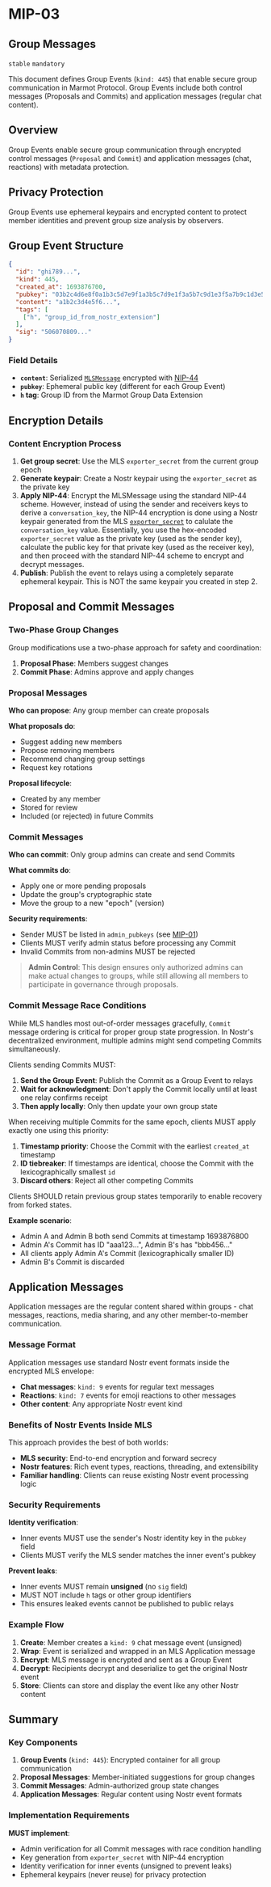 # MIP-03

## Group Messages

`stable` `mandatory`

This document defines Group Events (`kind: 445`) that enable secure group communication in Marmot Protocol. Group Events include both control messages (Proposals and Commits) and application messages (regular chat content).

## Overview

Group Events enable secure group communication through encrypted control messages (`Proposal` and `Commit`) and application messages (chat, reactions) with metadata protection.

## Privacy Protection

Group Events use ephemeral keypairs and encrypted content to protect member identities and prevent group size analysis by observers.

## Group Event Structure

```json
{
  "id": "ghi789...",
  "kind": 445,
  "created_at": 1693876700,
  "pubkey": "03b2c4d6e8f0a1b3c5d7e9f1a3b5c7d9e1f3a5b7c9d1e3f5a7b9c1d3e5f7a9b1c3",
  "content": "a1b2c3d4e5f6...",
  "tags": [
    ["h", "group_id_from_nostr_extension"]
  ],
  "sig": "506070809..."
}
```

### Field Details

- **`content`**: Serialized [`MLSMessage`](https://www.rfc-editor.org/rfc/rfc9420.html#section-6-4) encrypted with [NIP-44](44.md)
- **`pubkey`**: Ephemeral public key (different for each Group Event)
- **`h` tag**: Group ID from the Marmot Group Data Extension

## Encryption Details

### Content Encryption Process

1. **Get group secret**: Use the MLS `exporter_secret` from the current group epoch
2. **Generate keypair**: Create a Nostr keypair using the `exporter_secret` as the private key
3. **Apply NIP-44**: Encrypt the MLSMessage using the standard NIP-44 scheme. However, instead of using the sender and receivers keys to derive a `conversation_key`, the NIP-44 encryption is done using a Nostr keypair generated from the MLS [`exporter_secret`](https://www.rfc-editor.org/rfc/rfc9420.html#section-8.5) to calulate the `conversation_key` value. Essentially, you use the hex-encoded `exporter_secret` value as the private key (used as the sender key), calculate the public key for that private key (used as the receiver key), and then proceed with the standard NIP-44 scheme to encrypt and decrypt messages.
4. **Publish**: Publish the event to relays using a completely separate ephemeral keypair. This is NOT the same keypair you created in step 2.

## Proposal and Commit Messages

### Two-Phase Group Changes

Group modifications use a two-phase approach for safety and coordination:

1. **Proposal Phase**: Members suggest changes
2. **Commit Phase**: Admins approve and apply changes

### Proposal Messages

**Who can propose**: Any group member can create proposals

**What proposals do**:
- Suggest adding new members
- Propose removing members
- Recommend changing group settings
- Request key rotations

**Proposal lifecycle**:
- Created by any member
- Stored for review
- Included (or rejected) in future Commits

### Commit Messages

**Who can commit**: Only group admins can create and send Commits

**What commits do**:
- Apply one or more pending proposals
- Update the group's cryptographic state
- Move the group to a new "epoch" (version)

**Security requirements**:
- Sender MUST be listed in `admin_pubkeys` (see [MIP-01](01.md))
- Clients MUST verify admin status before processing any Commit
- Invalid Commits from non-admins MUST be rejected

> **Admin Control**: This design ensures only authorized admins can make actual changes to groups, while still allowing all members to participate in governance through proposals.

### Commit Message Race Conditions

While MLS handles most out-of-order messages gracefully, `Commit` message ordering is critical for proper group state progression. In Nostr's decentralized environment, multiple admins might send competing Commits simultaneously.

Clients sending Commits MUST:
1. **Send the Group Event**: Publish the Commit as a Group Event to relays
2. **Wait for acknowledgment**: Don't apply the Commit locally until at least one relay confirms receipt
3. **Then apply locally**: Only then update your own group state

When receiving multiple Commits for the same epoch, clients MUST apply exactly one using this priority:
1. **Timestamp priority**: Choose the Commit with the earliest `created_at` timestamp
2. **ID tiebreaker**: If timestamps are identical, choose the Commit with the lexicographically smallest `id`
3. **Discard others**: Reject all other competing Commits

Clients SHOULD retain previous group states temporarily to enable recovery from forked states.

**Example scenario**:
- Admin A and Admin B both send Commits at timestamp 1693876800
- Admin A's Commit has ID "aaa123...", Admin B's has "bbb456..."
- All clients apply Admin A's Commit (lexicographically smaller ID)
- Admin B's Commit is discarded

## Application Messages

Application messages are the regular content shared within groups - chat messages, reactions, media sharing, and any other member-to-member communication.

### Message Format

Application messages use standard Nostr event formats inside the encrypted MLS envelope:

- **Chat messages**: `kind: 9` events for regular text messages
- **Reactions**: `kind: 7` events for emoji reactions to other messages
- **Other content**: Any appropriate Nostr event kind

### Benefits of Nostr Events Inside MLS

This approach provides the best of both worlds:
- **MLS security**: End-to-end encryption and forward secrecy
- **Nostr features**: Rich event types, reactions, threading, and extensibility
- **Familiar handling**: Clients can reuse existing Nostr event processing logic

### Security Requirements

**Identity verification**:
- Inner events MUST use the sender's Nostr identity key in the `pubkey` field
- Clients MUST verify the MLS sender matches the inner event's pubkey

**Prevent leaks**:
- Inner events MUST remain **unsigned** (no `sig` field)
- MUST NOT include `h` tags or other group identifiers
- This ensures leaked events cannot be published to public relays

### Example Flow

1. **Create**: Member creates a `kind: 9` chat message event (unsigned)
2. **Wrap**: Event is serialized and wrapped in an MLS Application message
3. **Encrypt**: MLS message is encrypted and sent as a Group Event
4. **Decrypt**: Recipients decrypt and deserialize to get the original Nostr event
5. **Store**: Clients can store and display the event like any other Nostr content

## Summary

### Key Components

1. **Group Events** (`kind: 445`): Encrypted container for all group communication
2. **Proposal Messages**: Member-initiated suggestions for group changes
3. **Commit Messages**: Admin-authorized group state changes
4. **Application Messages**: Regular content using Nostr event formats

### Implementation Requirements

**MUST implement**:
- Admin verification for all Commit messages with race condition handling
- Key generation from `exporter_secret` with NIP-44 encryption
- Identity verification for inner events (unsigned to prevent leaks)
- Ephemeral keypairs (never reuse) for privacy protection
